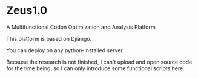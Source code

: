 # Zeus1.0
A Multifunctional Codon Optimization and Analysis Platform

This platform is based on Djiango.

You can deploy on any python-installed server

Because the research is not finished, I can't upload and open source code for the time being, so I can only introduce some functional scripts here.
